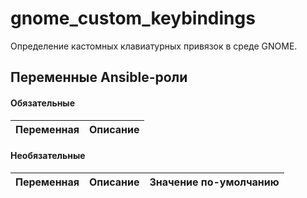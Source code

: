 # gnome_custom_keybindings

Определение кастомных клавиатурных привязок в среде GNOME.

## Переменные Ansible-роли

#### Обязательные

| Переменная | Описание |
| --- | --- |  

#### Необязательные

| Переменная | Описание | Значение по-умолчанию |
| --- | --- | --- |

